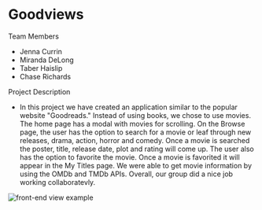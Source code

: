 # Goodviews

Team Members

- Jenna Currin
- Miranda DeLong
- Taber Haislip
- Chase Richards

Project Description

- In this project we have created an application similar to the popular website "Goodreads." Instead of using books, we chose to use movies. The home page has a modal with movies for scrolling. On the Browse page, the user has the option to search for a movie or leaf through new releases, drama, action, horror and comedy. Once a movie is searched the poster, title, release date, plot and rating will come up. The user also has the option to favorite the movie. Once a movie is favorited it will appear in the My Titles page. We were able to get movie information by using the OMDb and TMDb APIs. Overall, our group did a nice job working collaboratevly.

![front-end view example](puplic/images/goodviews.gif)
